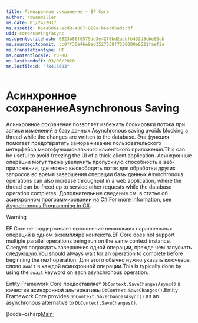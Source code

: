 ```yaml
---
title: Асинхронное сохранение — EF Core
author: rowanmiller
ms.date: 01/24/2017
ms.assetid: b64a606e-ecd9-4807-829a-b6ec05ade33f
uid: core/saving/async
ms.openlocfilehash: 0823b86f0579dd3e42f6bd2aebfb433d3cbe00ab
ms.sourcegitcommit: cc0ff36e46e9ed3527638f7208000e8521faef2e
ms.translationtype: HT
ms.contentlocale: ru-RU
ms.lasthandoff: 03/06/2020
ms.locfileid: "78413693"
---
```

# <a name="asynchronous-saving"></a><span data-ttu-id="8480d-102">Асинхронное сохранение</span><span class="sxs-lookup"><span data-stu-id="8480d-102">Asynchronous Saving</span></span>

<span data-ttu-id="8480d-103">Асинхронное сохранение позволяет избежать блокировки потока при записи изменений в базу данных.</span><span class="sxs-lookup"><span data-stu-id="8480d-103">Asynchronous saving avoids blocking a thread while the changes are written to the database.</span></span> <span data-ttu-id="8480d-104">Эта функция помогает предотвратить замораживание пользовательского интерфейса многофункционального клиентского приложения.</span><span class="sxs-lookup"><span data-stu-id="8480d-104">This can be useful to avoid freezing the UI of a thick-client application.</span></span> <span data-ttu-id="8480d-105">Асинхронные операции могут также увеличить пропускную способность в веб-приложении, где можно высвободить поток для обработки других запросов во время завершения операции базы данных.</span><span class="sxs-lookup"><span data-stu-id="8480d-105">Asynchronous operations can also increase throughput in a web application, where the thread can be freed up to service other requests while the database operation completes.</span></span> <span data-ttu-id="8480d-106">Дополнительные сведения см. в статье об [асинхронном программировании на C#](https://docs.microsoft.com/dotnet/csharp/async).</span><span class="sxs-lookup"><span data-stu-id="8480d-106">For more information, see [Asynchronous Programming in C#](https://docs.microsoft.com/dotnet/csharp/async).</span></span>

> [!WARNING]  
> <span data-ttu-id="8480d-107">EF Core не поддерживает выполнение нескольких параллельных операций в одном экземпляре контекста.</span><span class="sxs-lookup"><span data-stu-id="8480d-107">EF Core does not support multiple parallel operations being run on the same context instance.</span></span> <span data-ttu-id="8480d-108">Следует подождать завершения одной операции, прежде чем запускать следующую.</span><span class="sxs-lookup"><span data-stu-id="8480d-108">You should always wait for an operation to complete before beginning the next operation.</span></span> <span data-ttu-id="8480d-109">Для этого обычно нужно указать ключевое слово `await` в каждой асинхронной операции.</span><span class="sxs-lookup"><span data-stu-id="8480d-109">This is typically done by using the `await` keyword on each asynchronous operation.</span></span>

<span data-ttu-id="8480d-110">Entity Framework Core предоставляет `DbContext.SaveChangesAsync()` в качестве асинхронной альтернативы `DbContext.SaveChanges()`.</span><span class="sxs-lookup"><span data-stu-id="8480d-110">Entity Framework Core provides `DbContext.SaveChangesAsync()` as an asynchronous alternative to `DbContext.SaveChanges()`.</span></span>

[!code-csharp[Main](../../../samples/core/Saving/Async/Sample.cs#Sample)]
